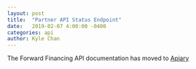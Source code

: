 ```yaml
---
layout: post
title:  "Partner API Status Endpoint"
date:   2019-02-07 4:00:00 -0400
categories: api
author: Kyle Chan
---
```


The Forward Financing API documentation has moved to [Apiary](https://forwardfinancingapi.docs.apiary.io/#)
